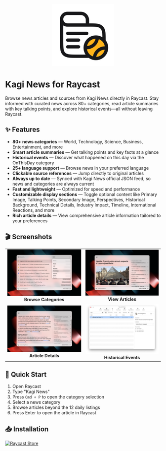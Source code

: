 <div align="center">
<img src="assets/extension-icon.png" width="200" alt="Kagi News Extension" />
</div>

# Kagi News for Raycast

Browse news articles and sources from Kagi News directly in Raycast. Stay informed with curated news across 80+ categories, read article summaries with key talking points, and explore historical events—all without leaving Raycast.

## ✨ Features

- **80+ news categories** — World, Technology, Science, Business, Entertainment, and more
- **Smart article summaries** — Get talking points and key facts at a glance
- **Historical events** — Discover what happened on this day via the OnThisDay category
- **25+ language support** — Browse news in your preferred language
- **Clickable source references** — Jump directly to original articles
- **Always up to date** — Synced with Kagi News official JSON feed, so news and categories are always current
- **Fast and lightweight** — Optimized for speed and performance
- **Customizable display sections** — Toggle optional content like Primary Image, Talking Points, Secondary Image, Perspectives, Historical Background, Technical Details, Industry Impact, Timeline, International Reactions, and more
- **Rich article details** — View comprehensive article information tailored to your preferences

## 🎬 Screenshots

<div align="center">
<table>
<tr>
<td align="center">
<img src="metadata/kagi-news-1.png" width="280" alt="Browse Categories" />
<br><b>Browse Categories</b>
</td>
<td align="center">
<img src="metadata/kagi-news-2.png" width="280" alt="View Articles" />
<br><b>View Articles</b>
</td>
</tr>
<tr>
<td align="center">
<img src="metadata/kagi-news-3.png" width="280" alt="Article Details" />
<br><b>Article Details</b>
</td>
<td align="center">
<img src="metadata/kagi-news-4.png" width="280" alt="Historical Events" />
<br><b>Historical Events</b>
</td>
</tr>
</table>
</div>

## 🚀 Quick Start

1. Open Raycast  
2. Type "Kagi News"  
3. Press `Cmd + P` to open the category selection  
4. Select a news category  
5. Browse articles beyond the 12 daily listings  
6. Press Enter to open the article in Raycast

## 📥 Installation

<a href="https://www.raycast.com/mickaphd/kagi-news"><img src="https://img.shields.io/badge/Raycast-Store-FF6B6B?style=flat-square&logo=raycast" alt="Raycast Store" /></a>
